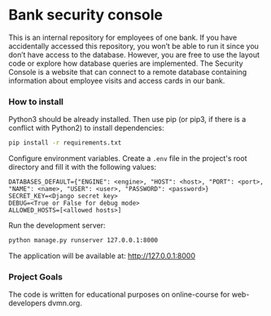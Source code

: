 # Bank security console
This is an internal repository for employees of one bank. If you have accidentally accessed this repository, you won’t be able to run it since you don’t have access to the database. However, you are free to use the layout code or explore how database queries are implemented.
The Security Console is a website that can connect to a remote database containing information about employee visits and access cards in our bank.

### How to install
Python3 should be already installed. Then use pip (or pip3, if there is a conflict with Python2) to install dependencies:
```bash
pip install -r requirements.txt
```
Configure environment variables. Create a `.env` file in the project's root directory and fill it with the following values:
```env
DATABASES_DEFAULT={"ENGINE": <engine>, "HOST": <host>, "PORT": <port>, "NAME": <name>, "USER": <user>, "PASSWORD": <password>}
SECRET_KEY=<Django secret key>
DEBUG=<True or False for debug mode>
ALLOWED_HOSTS=[<allowed hosts>]
```
Run the development server:
```bash
python manage.py runserver 127.0.0.1:8000
```

The application will be available at: <http://127.0.0.1:8000>
### Project Goals
The code is written for educational purposes on online-course for web-developers dvmn.org.